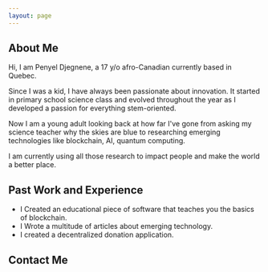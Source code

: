 ```yaml
---
layout: page
---
```


## About Me
Hi, I am Penyel Djegnene, a 17 y/o afro-Canadian currently based in Quebec.

Since I was a kid, I have always been passionate about innovation. It started in primary school science class and evolved throughout the year as I developed a passion for everything stem-oriented.

Now I am a young adult looking back at how far I've gone from asking my science teacher why the skies are blue to researching emerging technologies like blockchain, AI, quantum computing. 

I am currently using all those research to impact people and make the world a better place.


## Past Work and Experience
- I Created an educational piece of software that teaches you the basics of blockchain.
- I Wrote a multitude of articles about emerging technology.
- I created a decentralized donation application.

## Contact Me
